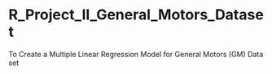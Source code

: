# R_Project_II_General_Motors_Dataset
To Create a Multiple Linear Regression Model for General Motors (GM) Data set
